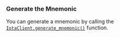 ### Generate the Mnemonic

You can generate a mnemonic by calling
the [`IotaClient.generate_mnemonic()`](./../libraries/python/api_reference#generate_mnemonic) function.